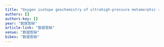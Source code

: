 ```yaml
---
title: "Oxygen isotope geochemistry of ultrahigh-pressure metamorphic rocks from 200–4000 m core samples of the Chinese Continental Scientific Drilling"
authors: []
authors-key: []
year: "数据暂缺"
article-link: "数据暂缺"
venue: "数据暂缺"
bibex: "数据暂缺"
---
```

